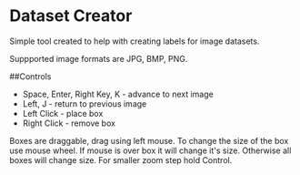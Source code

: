 # Dataset Creator

Simple tool created to help with creating labels for image datasets.

Suppported image formats are JPG, BMP, PNG.

##Controls
* Space, Enter, Right Key, K - advance to next image
* Left, J - return to previous image
* Left Click - place box
* Right Click - remove box

Boxes are draggable, drag using left mouse. To change the size of the box use mouse wheel. If mouse is over box it will change it's size. Otherwise all boxes will change size. For smaller zoom step hold Control.

